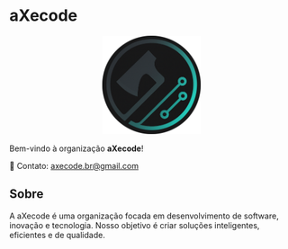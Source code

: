 # aXecode

<p align="center">
  <img src="./aXeCode_logo_circle.png" alt="aXecode Logo" width="175">
</p>

Bem-vindo à organização **aXecode**!

📧 Contato: [axecode.br@gmail.com](mailto:axecode.br@gmail.com)

## Sobre
A aXecode é uma organização focada em desenvolvimento de software, inovação e tecnologia. Nosso objetivo é criar soluções inteligentes, eficientes e de qualidade.